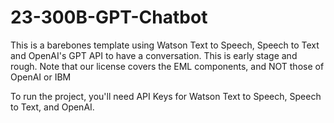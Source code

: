 # 23-300B-GPT-Chatbot
This is a barebones template using Watson Text to Speech, Speech to Text and OpenAI's GPT API to have a conversation. This is early stage and rough. Note that our license covers the EML components, and NOT those of OpenAI or IBM

To run the project, you'll need API Keys for Watson Text to Speech, Speech to Text, and OpenAI.
